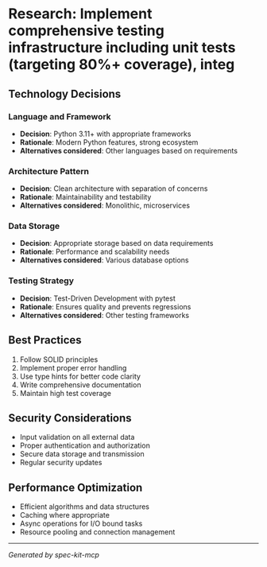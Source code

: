 # Research: Implement comprehensive testing infrastructure including unit tests (targeting 80%+ coverage), integ

## Technology Decisions

### Language and Framework
- **Decision**: Python 3.11+ with appropriate frameworks
- **Rationale**: Modern Python features, strong ecosystem
- **Alternatives considered**: Other languages based on requirements

### Architecture Pattern
- **Decision**: Clean architecture with separation of concerns
- **Rationale**: Maintainability and testability
- **Alternatives considered**: Monolithic, microservices

### Data Storage
- **Decision**: Appropriate storage based on data requirements
- **Rationale**: Performance and scalability needs
- **Alternatives considered**: Various database options

### Testing Strategy
- **Decision**: Test-Driven Development with pytest
- **Rationale**: Ensures quality and prevents regressions
- **Alternatives considered**: Other testing frameworks

## Best Practices

1. Follow SOLID principles
2. Implement proper error handling
3. Use type hints for better code clarity
4. Write comprehensive documentation
5. Maintain high test coverage

## Security Considerations

- Input validation on all external data
- Proper authentication and authorization
- Secure data storage and transmission
- Regular security updates

## Performance Optimization

- Efficient algorithms and data structures
- Caching where appropriate
- Async operations for I/O bound tasks
- Resource pooling and connection management

---
*Generated by spec-kit-mcp*
